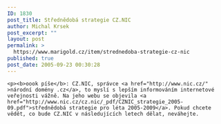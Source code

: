 ```yaml
---
ID: 1830
post_title: Střednědobá strategie CZ.NIC
author: Michal Krsek
post_excerpt: ""
layout: post
permalink: >
  https://www.marigold.cz/item/strednedoba-strategie-cz-nic
published: true
post_date: 2005-09-23 00:30:28
---
```

	<p><b>oook píše</b>: CZ.NIC, správce <a href="http://www.nic.cz/" >národní domény .cz</a>, to myslí s lepším informováním internetové veřejnosti vážně. Na jeho webu se objevila <a href="http://www.nic.cz/cz.nic/_pdf/CZNIC_strategie_2005-09.pdf">střednědobá strategie pro léta 2005-2009</a>. Pokud chcete vědět, co bude CZ.NIC v následujících letech dělat, neváhejte.
</p>